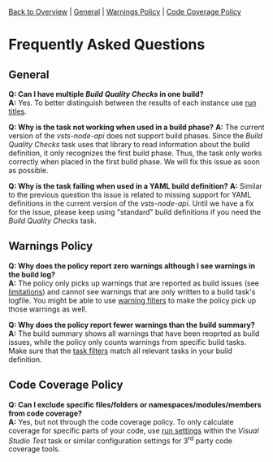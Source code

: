 [Back to Overview](./overview.md) | [General](#general) | [Warnings Policy](#warnings-policy) | [Code Coverage Policy](#code-coverage-policy)

# Frequently Asked Questions

## General
**Q: Can I have multiple *Build Quality Checks* in one build?**  
**A:** Yes. To better distinguish between the results of each instance use [run titles](./overview.md#reporting-options).

**Q: Why is the task not working when used in a build phase?**
**A:** The current version of the *vsts-node-api* does not support build phases. Since the *Build Quality Checks* task uses that library to read information about the build
definition, it only recognizes the first build phase. Thus, the task only works correctly when placed in the first build phase. We will fix this issue as soon as possible.

**Q: Why is the task failing when used in a YAML build definition?**
**A:** Similar to the previous question ths issue is related to missing support for YAML definitions in the current version of the *vsts-node-api*. Until we have a fix for the
issue, please keep using "standard" build definitions if you need the *Build Quality Checks* task.

## Warnings Policy
**Q: Why does the policy report zero warnings although I see warnings in the build log?**  
**A:** The policy only picks up warnings that are reported as build issues (see [limitations](./WarningsPolicy.md#limitations-and-special-cases)) and cannot see warnings that are
only written to a build task's logfile. You might be able to use [warning filters](./WarningsPolicy.md#warnFilters) to make the policy pick up those warnings as well.

**Q: Why does the policy report fewer warnings than the build summary?**  
**A:** The build summary shows all warnings that have been reoprted as build issues, while the policy only counts warnings from specific build tasks. Make sure that the
[task filters](./WarningsPolicy.md#taskFilters) match all relevant tasks in your build definition.

## Code Coverage Policy
**Q: Can I exclude specific files/folders or namespaces/modules/members from code coverage?**  
**A:** Yes, but not through the code coverage policy. To only calculate coverage for specific parts of your code, use [run settings](https://msdn.microsoft.com/en-us/library/jj159530.aspx)
within the *Visual Studio Test* task or similar configuration settings for 3<sup>rd</sup> party code coverage tools.